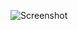 ![Screenshot](https://raw.githubusercontent.com/Cryakl/Ultimate-RAT-Collection/refs/heads/main/XenaRat/Screenshot.png)
